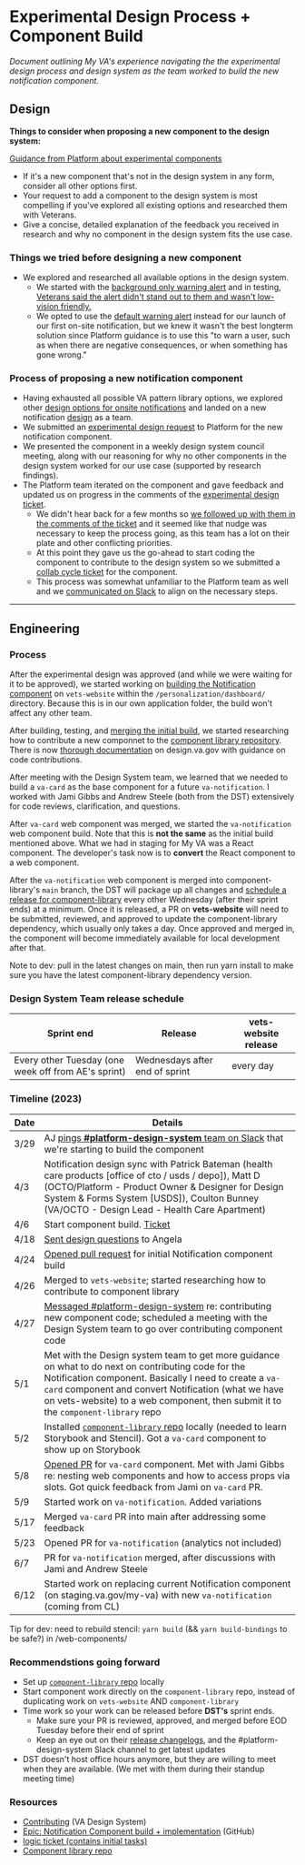 # Experimental Design Process + Component Build

_Document outlining My VA's experience navigating the the experimental design process and design system as the team worked to build the new notification component._

## Design

**Things to consider when proposing a new component to the design system:**

[Guidance from Platform about experimental components](https://design.va.gov/about/contributing-to-the-design-system/)

- If it's a new component that's not in the design system in any form, consider all other options first.
- Your request to add a component to the design system is most compelling if you've explored all existing options and researched them with Veterans.
- Give a concise, detailed explanation of the feedback you received in research and why no component in the design system fits the use case.

### Things we tried before designing a new component

- We explored and researched all available options in the design system.
  - We started with the [background only warning alert](https://design.va.gov/storybook/?path=/docs/components-va-alert--dismissable-background-only-icon#background-only-with-icon) and in testing, [Veterans said the alert didn't stand out to them and wasn't low-vision friendly.](https://github.com/department-of-veterans-affairs/va.gov-team/blob/master/products/identity-personalization/my-va/payment-history/discovery-and-research/user-research/findings.md#33-multiple-participants-commented-that-the-light-yellow-color-for-the-alert-did-not-stand-out-to-them-and-one-participant-stated-it-made-the-text-very-difficult-to-read)
  - We opted to use the [default warning alert](https://design.va.gov/components/alert#warning-alert) instead for our launch of our first on-site notification, but we knew it wasn't the best longterm solution since Platform guidance is to use this "to warn a user, such as when there are negative consequences, or when something has gone wrong."

### Process of proposing a new notification component

- Having exhausted all possible VA pattern library options, we explored other [design options for onsite notifications](https://www.sketch.com/s/9b0e6efc-423a-4354-9db3-ab2083d566c9/a/xrJ1EYV) and landed on a new notification [design](https://www.sketch.com/s/9b0e6efc-423a-4354-9db3-ab2083d566c9/a/ZOkzKM7) as a team.
- We submitted an [experimental design request](https://github.com/department-of-veterans-affairs/vets-design-system-documentation/issues/1181#issuecomment-1447073790) to Platform for the new notification component.
- We presented the component in a weekly design system council meeting, along with our reasoning for why no other components in the design system worked for our use case (supported by research findings).
- The Platform team iterated on the component and gave feedback and updated us on progress in the comments of the [experimental design ticket](https://github.com/department-of-veterans-affairs/vets-design-system-documentation/issues/1181#issuecomment-1447073790).
  - We didn't hear back for a few months so [we followed up with them in the comments of the ticket](https://github.com/department-of-veterans-affairs/vets-design-system-documentation/issues/1181) and it seemed like that nudge was necessary to keep the process going, as this team has a lot on their plate and other conflicting priorities.
  - At this point they gave us the go-ahead to start coding the component to contribute to the design system so we submitted a [collab cycle ticket](https://github.com/department-of-veterans-affairs/va.gov-team/issues/55405) for the component.
  - This process was somewhat unfamiliar to the Platform team as well and we [communicated on Slack](https://dsva.slack.com/archives/CBU0KDSB1/p1684524228447229) to align on the necessary steps.

---


## Engineering

### Process

After the experimental design was approved (and while we were waiting for it to be approved), we started working on [building the Notification component](https://github.com/department-of-veterans-affairs/va.gov-team/issues/48726) on `vets-website` within the `/personalization/dashboard/` directory. Because this is in our own application folder, the build won't affect any other team.

After building, testing, and [merging the initial build](https://github.com/department-of-veterans-affairs/vets-website/pull/24028), we started researching how to contribute a new componnet to the [component library repository](https://github.com/department-of-veterans-affairs/component-library). There is now [thorough documentation](https://design.va.gov/about/developers/contributing) on design.va.gov with guidance on code contributions.

After meeting with the Design System team, we learned that we needed to build a `va-card` as the base component for a future `va-notification`. I worked with Jami Gibbs and Andrew Steele (both from the DST) extensively for code reviews, clarification, and questions. 

After `va-card` web component was merged, we started the `va-notification` web component build. Note that this is **not the same** as the initial build mentioned above. What we had in staging for My VA was a React component. The developer's task now is to **convert** the React component to a web component.

After the `va-notification` web component is merged into component-library's `main` branch, the DST will package up all changes and [schedule a release for component-library](https://dsva.slack.com/archives/C01DBGX4P45/p1685981099310449?thread_ts=1685640394.418239&cid=C01DBGX4P45) every other Wednesday (after their sprint ends) at a minimum. Once it is released, a PR on **vets-website** will need to be submitted, reviewed, and approved to update the component-library dependency, which usually only takes a day. Once approved and merged in, the component will become immediately available for local development after that. 

Note to dev: pull in the latest changes on main, then run yarn install to make sure you have the latest component-library dependency version.

### Design System Team release schedule
| Sprint end | Release | vets-website release |
|--|--|--|
| Every other Tuesday (one week off from AE's sprint) | Wednesdays after end of sprint | every day |

### Timeline (2023)

| Date | Details |
|--|--|
| 3/29 | AJ [pings **#platform-design-system** team on Slack](https://dsva.slack.com/archives/C01DBGX4P45/p1680118181355759) that we're starting to build the component |
| 4/3 | Notification design sync with Patrick Bateman (health care products [office of cto / usds / depo]), Matt D (OCTO/Platform - Product Owner & Designer for Design System & Forms System [USDS]), Coulton Bunney (VA/OCTO - Design Lead - Health Care Apartment) |
| 4/6 | Start component build. [Ticket](https://github.com/department-of-veterans-affairs/va.gov-team/issues/48726) |
| 4/18 | [Sent design questions](https://dsva.slack.com/archives/C909ZG2BB/p1681842304304229) to Angela |
| 4/24 | [Opened pull request](https://github.com/department-of-veterans-affairs/vets-website/pull/24028) for initial Notification component build |
| 4/26 | Merged to `vets-website`; started researching how to contribute to component library |
| 4/27 | [Messaged #platform-design-system](https://dsva.slack.com/archives/C01DBGX4P45/p1682623983970319) re: contributing new component code; scheduled a meeting with the Design System team to go over contributing component code |
| 5/1 | Met with the Design system team to get more guidance on what to do next on contributing code for the Notification component. Basically I need to create a `va-card` component and convert Notification (what we have on vets-website) to a web component, then submit it to the `component-library` repo
| 5/2 | Installed [`component-library` repo](https://github.com/department-of-veterans-affairs/component-library) locally (needed to learn Storybook and Stencil). Got a `va-card` component to show up on Storybook
| 5/8 | [Opened PR](https://github.com/department-of-veterans-affairs/component-library/pull/695) for `va-card` component. Met with Jami Gibbs re: nesting web components and how to access props via slots. Got quick feedback from Jami on `va-card` PR. |
| 5/9 | Started work on `va-notification`. Added variations |
| 5/17 | Merged `va-card` PR into main after addressing some feedback |
| 5/23 | Opened PR for `va-notification` (analytics not included) |
| 6/7 | PR for `va-notification` merged, after discussions with Jami and Andrew Steele |
| 6/12 | Started work on replacing current Notification component (on staging.va.gov/my-va) with new `va-notification` (coming from CL) |

Tip for dev: need to rebuild stencil: `yarn build` (&& `yarn build-bindings` to be safe?) in /web-components/

### Recommendstions going forward
- Set up [`component-library` repo](https://github.com/department-of-veterans-affairs/component-library) locally
- Start component work directly on the `component-library` repo, instead of duplicating work on `vets-website` AND `component-library`
- Time work so your work can be released before **DST's** sprint ends.
  - Make sure your PR is reviewed, approved, and merged before EOD Tuesday before their end of sprint
  - Keep an eye out on their [release changelogs](https://github.com/department-of-veterans-affairs/component-library/releases), and the #platform-design-system Slack channel to get latest updates
- DST doesn't host office hours anymore, but they are willing to meet when they are available. (We met with them during their standup meeting time)
 
### Resources
- [Contributing](https://design.va.gov/about/developers/contributing) (VA Design System)
- [Epic: Notification Component build + implementation](https://github.com/department-of-veterans-affairs/va.gov-team/issues/59398) (GitHub)
- [logic ticket (contains initial tasks)](https://github.com/department-of-veterans-affairs/va.gov-team/issues/56767)
- [Component library repo](https://github.com/department-of-veterans-affairs/component-library)

